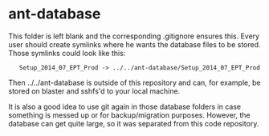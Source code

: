 ant-database
============

This folder is left blank and the corresponding .gitignore ensures
this. Every user should create symlinks where he wants the database
files to be stored. Those symlinks could look like this:

```
   Setup_2014_07_EPT_Prod -> ../../ant-database/Setup_2014_07_EPT_Prod
```

Then ../../ant-database is outside of this repository and can, for
example, be stored on blaster and sshfs'd to your local machine.

It is also a good idea to use git again in those database folders in
case something is messed up or for backup/migration purposes. However,
the database can get quite large, so it was separated from this code
repository.
